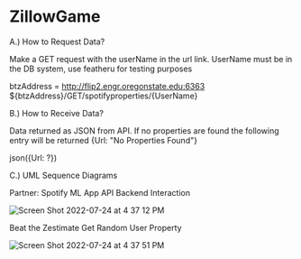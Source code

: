 # ZillowGame

A.) How to Request Data?

Make a GET request with the userName in the url link. UserName must be in the DB system, use featheru for testing purposes

btzAddress = http://flip2.engr.oregonstate.edu:6363
${btzAddress}/GET/spotifyproperties/{UserName}

B.) How to Receive Data?

Data returned as JSON from API. If no properties are found the following entry will be returned {Url: "No Properties Found"}

json({Url: ?})

C.) UML Sequence Diagrams

Partner: Spotify ML App API Backend Interaction

![Screen Shot 2022-07-24 at 4 37 12 PM](https://user-images.githubusercontent.com/71615880/180664941-9a7fb295-1893-4bc2-b613-27ecbd671a51.png)


Beat the Zestimate Get Random User Property

![Screen Shot 2022-07-24 at 4 37 51 PM](https://user-images.githubusercontent.com/71615880/180664969-afc28b2a-09ca-40d0-ae24-f082010babbe.png)


